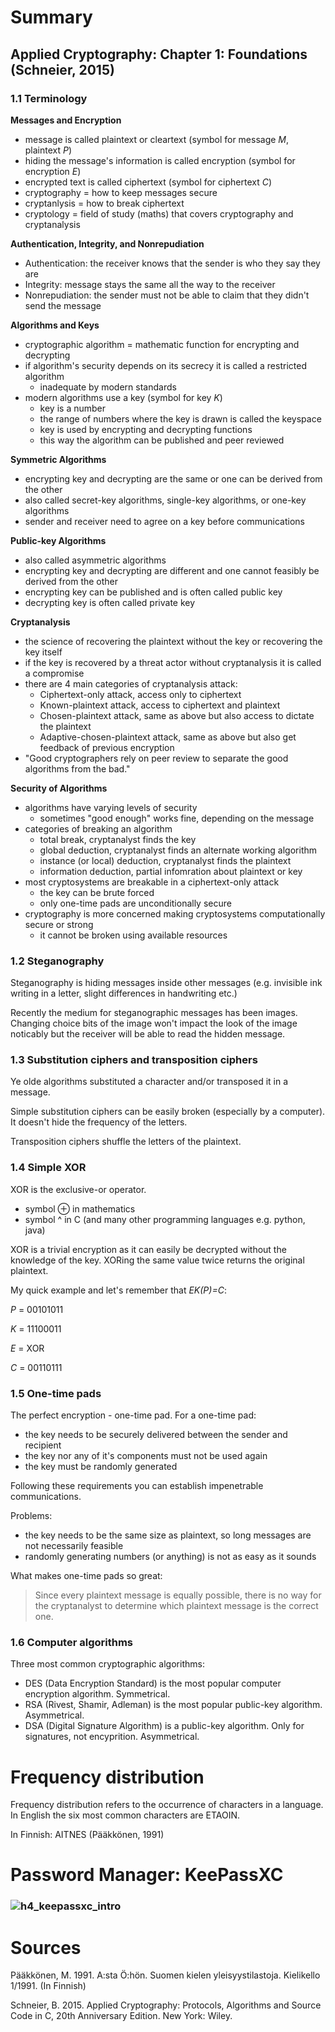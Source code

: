 # Summary

## Applied Cryptography: Chapter 1: Foundations (Schneier, 2015)

### 1.1 Terminology
 
**Messages and Encryption**
- message is called plaintext or cleartext (symbol for message *M*, plaintext *P*)
- hiding the message's information is called encryption (symbol for encryption *E*)
- encrypted text is called ciphertext (symbol for ciphertext *C*)
- cryptography = how to keep messages secure
- cryptanlysis = how to break ciphertext
- cryptology = field of study (maths) that covers cryptography and cryptanalysis

**Authentication, Integrity, and Nonrepudiation**
- Authentication: the receiver knows that the sender is who they say they are
- Integrity: message stays the same all the way to the receiver
- Nonrepudiation: the sender must not be able to claim that they didn't send the message
 
**Algorithms and Keys**
- cryptographic algorithm = mathematic function for encrypting and decrypting
- if algorithm's security depends on its secrecy it is called a restricted algorithm
  - inadequate by modern standards
- modern algorithms use a key (symbol for key *K*)
  - key is a number
  - the range of numbers where the key is drawn is called the keyspace
  - key is used by encrypting and decrypting functions
  - this way the algorithm can be published and peer reviewed

**Symmetric Algorithms**
- encrypting key and decrypting are the same or one can be derived from the other
- also called secret-key algorithms, single-key algorithms, or one-key algorithms
- sender and receiver need to agree on a key before communications
 
**Public-key Algorithms**
- also called asymmetric algorithms
- encrypting key and decrypting are different and one cannot feasibly be derived from the other
- encrypting key can be published and is often called public key
- decrypting key is often called private key

**Cryptanalysis**
- the science of recovering the plaintext without the key or recovering the key itself
- if the key is recovered by a threat actor without cryptanalysis it is called a compromise
- there are 4 main categories of cryptanalysis attack:
  - Ciphertext-only attack, access only to ciphertext
  - Known-plaintext attack, access to ciphertext and plaintext
  - Chosen-plaintext attack, same as above but also access to dictate the plaintext
  - Adaptive-chosen-plaintext attack, same as above but also get feedback of previous encryption
- "Good cryptographers rely on peer review to separate the good algorithms from the bad."

**Security of Algorithms**
- algorithms have varying levels of security
  - sometimes "good enough" works fine, depending on the message
- categories of breaking an algorithm
  - total break, cryptanalyst finds the key
  - global deduction, cryptanalyst finds an alternate working algorithm
  - instance (or local) deduction, cryptanalyst finds the plaintext
  - information deduction, partial infomration about plaintext or key
- most cryptosystems are breakable in a ciphertext-only attack
  - the key can be brute forced
  - only one-time pads are unconditionally secure
- cryptography is more concerned making cryptosystems computationally secure or strong
  - it cannot be broken using available resources

### 1.2 Steganography

Steganography is hiding messages inside other messages (e.g. invisible ink writing in a letter, slight differences in handwriting etc.)

Recently the medium for steganographic messages has been images. Changing choice bits of the image won't impact the look of the image noticably but the receiver will be able to read the hidden message.

### 1.3 Substitution ciphers and transposition ciphers

Ye olde algorithms substituted a character and/or transposed it in a message.

Simple substitution ciphers can be easily broken (especially by a computer). It doesn't hide the frequency of the letters.

Transposition ciphers shuffle the letters of the plaintext.

### 1.4 Simple XOR

XOR is the exclusive-or operator. 
- symbol ⊕ in mathematics
- symbol ^ in C (and many other programming languages e.g. python, java)

XOR is a trivial encryption as it can easily be decrypted without the knowledge of the key. XORing the same value twice returns the original plaintext.

My quick example and let's remember that *EK(P)=C*:

*P* = 00101011

*K* = 11100011

*E* = XOR

*C* = 00110111

### 1.5 One-time pads

The perfect encryption - one-time pad. For a one-time pad:
- the key needs to be securely delivered between the sender and recipient
- the key nor any of it's components must not be used again
- the key must be randomly generated

Following these requirements you can establish impenetrable communications.

Problems:
- the key needs to be the same size as plaintext, so long messages are not necessarily feasible
- randomly generating numbers (or anything) is not as easy as it sounds

What makes one-time pads so great:

> Since every plaintext message is equally possible, there is no way for the cryptanalyst to determine which plaintext message is the correct one.

### 1.6 Computer algorithms

Three most common cryptographic algorithms:
- DES (Data Encryption Standard) is the most popular computer encryption algorithm. Symmetrical.
- RSA (Rivest, Shamir, Adleman) is the most popular public-key algorithm. Asymmetrical.
- DSA (Digital Signature Algorithm) is a public-key algorithm. Only for signatures, not encyprition. Asymmetrical.

# Frequency distribution

Frequency distribution refers to the occurrence of characters in a language. In English the six most common characters are ETAOIN.

In Finnish: AITNES (Pääkkönen, 1991)

# Password Manager: KeePassXC

### ![h4_keepassxc_intro](https://github.com/RenneJ/hh-infosec-course/assets/97522117/02a433c8-cbc2-4000-8c30-e1f7c3f7cfbb)

# Sources

Pääkkönen, M. 1991. A:sta Ö:hön. Suomen kielen yleisyystilastoja. Kielikello 1/1991. (In Finnish)

Schneier, B. 2015. Applied Cryptography: Protocols, Algorithms and Source Code in C, 20th Anniversary Edition. New York: Wiley.


